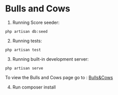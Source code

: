 Bulls and Cows
===

1. Running Score seeder:
```
php artisan db:seed
```
2. Running tests:
```
php artisan test
```
3. Running built-in development server:
```
php artisan serve
```
To view the Bulls and Cows page go to :
[Bulls&Cows](http://127.0.0.1:8000/)

4. Run composer install